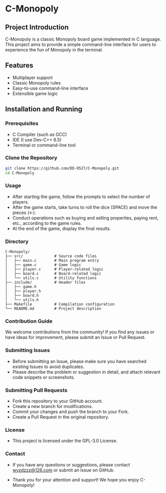 # C-Monopoly

## Project Introduction

C-Monopoly is a classic Monopoly board game implemented in C language. This project aims to provide a simple command-line interface for users to experience the fun of Monopoly in the terminal.

## Features

- Multiplayer support
- Classic Monopoly rules
- Easy-to-use command-line interface
- Extensible game logic

## Installation and Running

### Prerequisites

- C Compiler (such as GCC)
- IDE (I use Dev-C++ 6.5)
- Terminal or command-line tool

### Clone the Repository

```sh
git clone https://github.com/DD-9527/C-Monopoly.git 
cd C-Monopoly
```
### Usage
- After starting the game, follow the prompts to select the number of players.
- After the game starts, take turns to roll the dice (SPACE) and move the pieces (←).
- Conduct operations such as buying and selling properties, paying rent, etc., according to the game rules.
- At the end of the game, display the final results.
### Directory
```
C-Monopoly/
├── src/              # Source code files
│   ├── main.c        # Main program entry
│   ├── game.c        # Game logic
│   ├── player.c      # Player-related logic
│   ├── board.c       # Board-related logic
│   └── utils.c       # Utility functions
├── include/          # Header files
│   ├── game.h
│   ├── player.h
│   ├── board.h
│   └── utils.h
├── Makefile          # Compilation configuration
└── README.md         # Project description
```
### Contribution Guide
We welcome contributions from the community! If you find any issues or have ideas for improvement, please submit an Issue or Pull Request.

### Submitting Issues
- Before submitting an Issue, please make sure you have searched existing Issues to avoid duplicates.
- Please describe the problem or suggestion in detail, and attach relevant code snippets or screenshots.

### Submitting Pull Requests
- Fork this repository to your GitHub account.
- Create a new branch for modifications.
- Commit your changes and push the branch to your Fork.
- Create a Pull Request in the original repository.

### License
- This project is licensed under the GPL-3.0 License.

### Contact
- If you have any questions or suggestions, please contact wyzdzzz@126.com or submit an Issue on GitHub.

- Thank you for your attention and support! We hope you enjoy C-Monopoly!
